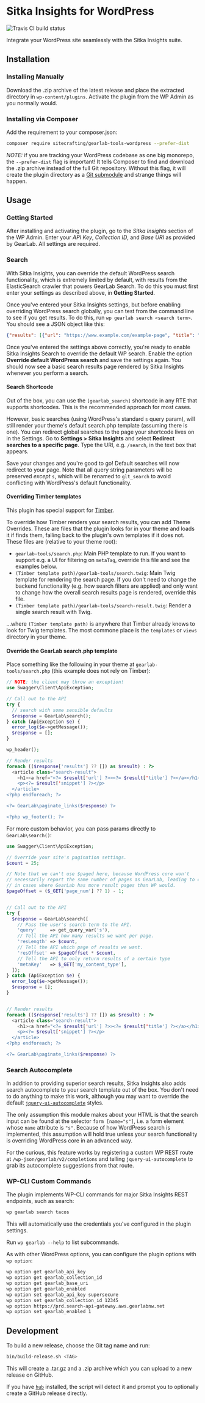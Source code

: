 # Sitka Insights for WordPress

![Travis CI build status](https://api.travis-ci.org/sitecrafting/gearlab-tools-wordpress.svg?branch=master)

Integrate your WordPress site seamlessly with the Sitka Insights suite.

## Installation

### Installing Manually

Download the .zip archive of the latest release and place the extracted directory in `wp-content/plugins`. Activate the plugin from the WP Admin as you normally would.

### Installing via Composer

Add the requirement to your composer.json:

```sh
composer require sitecrafting/gearlab-tools-wordpress --prefer-dist
```

*NOTE:* if you are tracking your WordPress codebase as one big monorepo, the `--prefer-dist` flag is important! It tells Composer to find and download the .zip archive instead of the full Git repository. Without this flag, it will create the plugin directory as a [Git submodule](https://git-scm.com/book/en/v2/Git-Tools-Submodules) and strange things will happen.

## Usage

### Getting Started

After installing and activating the plugin, go to the *Sitka Insights* section of the WP Admin. Enter your *API Key*, *Collection ID*, and *Base URI* as provided by GearLab. All settings are required.

### Search

With Sitka Insights, you can override the default WordPress search functionality, which is extremely limited by default, with results from the ElasticSearch crawler that powers GearLab Search. To do this you must first enter your settings as described above, in **Getting Started**.

Once you've entered your Sitka Insights settings, but before enabling overriding WordPress search globally, you can test from the command line to see if you get results. To do this, run `wp gearlab search <search term>`. You should see a JSON object like this:

```json
{"results": [{"url": "https://www.example.com/example-page", "title": "Example Page", "snippet": "Some content"}, ...]}
```

Once you've entered the settings above correctly, you're ready to enable Sitka Insights Search to override the default WP search. Enable the option **Override default WordPress search** and save the settings again. You should now see a basic search results page rendered by Sitka Insights whenever you perform a search.

#### Search Shortcode

Out of the box, you can use the `[gearlab_search]` shortcode in any RTE that supports shortcodes. This is the recommended approach for most cases.

However, basic searches (using WordPress's standard `s` query param), will still render your theme's default search.php template (assuming there is one). You can redirect global searches to the page your shortcode lives on in the Settings. Go to **Settings > Sitka Insights** and select **Redirect searches to a specific page**. Type the URI, e.g. `/search`, in the text box that appears.

Save your changes and you're good to go! Default searches will now redirect to your page. Note that all query string parameters will be preserved *except* `s`, which will be renamed to `glt_search` to avoid conflicting with WordPress's default functionality.

#### Overriding Timber templates

This plugin has special support for [Timber](https://www.upstatement.com/timber/).

To override how Timber renders your search results, you can add Theme Overrides. These are files that the plugin looks for in your theme and loads it if finds them, falling back to the plugin's own templates if it does not. These files are (relative to your theme root):

* `gearlab-tools/search.php`: Main PHP template to run. If you want to support e.g. a UI for filtering on `metaTag`, override this file and see the examples below.
* `(Timber template path)/gearlab-tools/search.twig`: Main Twig template for rendering the search page. If you don't need to change the backend functionality (e.g. how search filters are applied) and only want to change how the overall search results page is rendered, override this file.
* `(Timber template path)/gearlab-tools/search-result.twig`: Render a single search result with Twig.

...where `(Timber template path)` is anywhere that Timber already knows to look for Twig templates. The most commone place is the `templates` or `views` directory in your theme.

#### Override the GearLab search.php template

Place something like the following in your theme at `gearlab-tools/search.php` (this example does not rely on Timber):

```php
// NOTE: the client may throw an exception!
use Swagger\Client\ApiException;

// Call out to the API
try {
  // search with some sensible defaults
  $response = GearLab\search();
} catch (ApiException $e) {
  error_log($e->getMessage());
  $response = [];
}

wp_header();

// Render results
foreach (($response['results'] ?? []) as $result) : ?>
  <article class="search-result">
    <h1><a href="<?= $result['url'] ?>><?= $result['title'] ?></a></h1>
    <p><?= $result['snippet'] ?></p>
  </article>
<?php endforeach; ?>

<?= GearLab\paginate_links($response) ?>

<?php wp_footer(); ?>
```

For more custom behavior, you can pass params directly to `GearLab\search()`:

```php
use Swagger\Client\ApiException;

// Override your site's pagination settings.
$count = 25;

// Note that we can't use $paged here, because WordPress core won't
// necessarily report the same number of pages as GearLab, leading to 404s
// in cases where GearLab has more result pages than WP would.
$pageOffset = ($_GET['page_num'] ?? 1) - 1;


// Call out to the API
try {
  $response = GearLab\search([
    // Pass the user's search term to the API.
    'query'     => get_query_var('s'),
    // Tell the API how many results we want per page.
    'resLength' => $count,
    // Tell the API which page of results we want.
    'resOffset' => $pageOffset * $count,
    // Tell the API to only return results of a certain type
    'metaKey'   => $_GET['my_content_type'],
  ]);
} catch (ApiException $e) {
  error_log($e->getMessage());
  $response = [];
}


// Render results
foreach (($response['results'] ?? []) as $result) : ?>
  <article class="search-result">
    <h1><a href="<?= $result['url'] ?>><?= $result['title'] ?></a></h1>
    <p><?= $result['snippet'] ?></p>
  </article>
<?php endforeach; ?>

<?= GearLab\paginate_links($response) ?>
```

### Search Autocomplete

In addition to providing superior search results, Sitka Insights also adds search autocomplete to your search template out of the box. You don't need to do anything to make this work, although you may want to override the default [`jquery-ui-autocomplete`](https://api.jqueryui.com/autocomplete/) styles.

The only assumption this module makes about your HTML is that the search input can be found at the selector `form [name="s"]`, i.e. a form element whose `name` attribute is `"s"`. Because of how WordPress search is implemented, this assumption will hold true unless your search functionality is overriding WordPress core in an advanced way.

For the curious, this feature works by registering a custom WP REST route at `/wp-json/gearlab/v2/completions` and telling `jquery-ui-autocomplete` to grab its autocomplete suggestions from that route.

### WP-CLI Custom Commands

The plugin implements WP-CLI commands for major Sitka Insights REST endpoints, such as search:

```bash
wp gearlab search tacos
```

This will automatically use the credentials you've configured in the plugin settings.

Run `wp gearlab --help` to list subcommands.

As with other WordPress options, you can configure the plugin options with `wp option`:

```bash
wp option get gearlab_api_key
wp option get gearlab_collection_id
wp option get gearlab_base_uri
wp option get gearlab_enabled
wp option set gearlab_api_key supersecure
wp option set gearlab_collection_id 12345
wp option https://prd.search-api-gateway.aws.gearlabnw.net
wp option set gearlab_enabled 1
```

## Development

To build a new release, choose the Git tag name and run:

```bash
bin/build-release.sh <TAG>
```

This will create a .tar.gz and a .zip archive which you can upload to a new release on GitHub.

If you have [`hub`](https://hub.github.com/) installed, the script will detect it and prompt you to optionally create a GitHub release directly.

